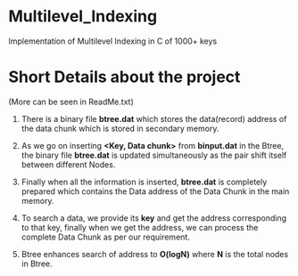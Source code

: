 # Multilevel_Indexing
Implementation of Multilevel Indexing in C of 1000+ keys

# Short Details about the project
(More can be seen in ReadMe.txt)

1. There is a binary file **btree.dat** which stores the data(record) address of the data chunk which is stored in secondary memory.

2. As we go on inserting **<Key, Data chunk>** from **binput.dat** in the Btree, the binary file **btree.dat** is updated simultaneously as the pair shift itself between different Nodes.

3. Finally when all the information is inserted, **btree.dat** is completely prepared which contains the Data address of the Data Chunk in the main memory.

4. To search a data, we provide its **key** and get the address corresponding to that key, finally when we get the address, we can process the complete Data Chunk as per our requirement.

5. Btree enhances search of address to **O(logN)** where **N** is the total nodes in Btree.
